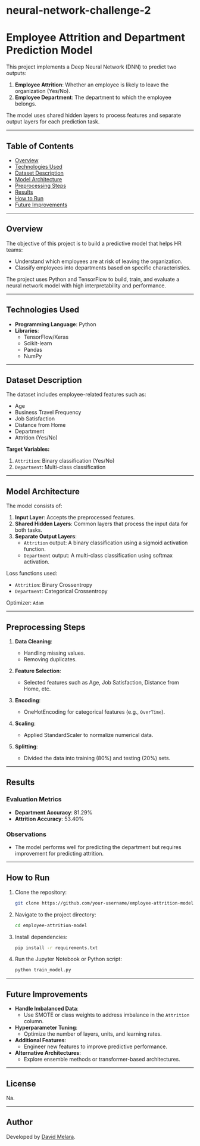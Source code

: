 # neural-network-challenge-2

# Employee Attrition and Department Prediction Model

This project implements a Deep Neural Network (DNN) to predict two outputs:
1. **Employee Attrition**: Whether an employee is likely to leave the organization (Yes/No).
2. **Employee Department**: The department to which the employee belongs.

The model uses shared hidden layers to process features and separate output layers for each prediction task.

---

## Table of Contents
- [Overview](#overview)
- [Technologies Used](#technologies-used)
- [Dataset Description](#dataset-description)
- [Model Architecture](#model-architecture)
- [Preprocessing Steps](#preprocessing-steps)
- [Results](#results)
- [How to Run](#how-to-run)
- [Future Improvements](#future-improvements)

---

## Overview
The objective of this project is to build a predictive model that helps HR teams:
- Understand which employees are at risk of leaving the organization.
- Classify employees into departments based on specific characteristics.

The project uses Python and TensorFlow to build, train, and evaluate a neural network model with high interpretability and performance.

---

## Technologies Used
- **Programming Language**: Python
- **Libraries**:
  - TensorFlow/Keras
  - Scikit-learn
  - Pandas
  - NumPy

---

## Dataset Description
The dataset includes employee-related features such as:
- Age
- Business Travel Frequency
- Job Satisfaction
- Distance from Home
- Department
- Attrition (Yes/No)

**Target Variables:**
1. `Attrition`: Binary classification (Yes/No)
2. `Department`: Multi-class classification

---

## Model Architecture
The model consists of:
1. **Input Layer**: Accepts the preprocessed features.
2. **Shared Hidden Layers**: Common layers that process the input data for both tasks.
3. **Separate Output Layers**:
   - `Attrition` output: A binary classification using a sigmoid activation function.
   - `Department` output: A multi-class classification using softmax activation.

Loss functions used:
- `Attrition`: Binary Crossentropy
- `Department`: Categorical Crossentropy

Optimizer: `Adam`

---

## Preprocessing Steps
1. **Data Cleaning**:
   - Handling missing values.
   - Removing duplicates.

2. **Feature Selection**:
   - Selected features such as Age, Job Satisfaction, Distance from Home, etc.

3. **Encoding**:
   - OneHotEncoding for categorical features (e.g., `OverTime`).

4. **Scaling**:
   - Applied StandardScaler to normalize numerical data.

5. **Splitting**:
   - Divided the data into training (80%) and testing (20%) sets.

---

## Results
### Evaluation Metrics
- **Department Accuracy**: 81.29%
- **Attrition Accuracy**: 53.40%

### Observations
- The model performs well for predicting the department but requires improvement for predicting attrition.

---

## How to Run
1. Clone the repository:
   ```bash
   git clone https://github.com/your-username/employee-attrition-model.git
   ```
2. Navigate to the project directory:
   ```bash
   cd employee-attrition-model
   ```
3. Install dependencies:
   ```bash
   pip install -r requirements.txt
   ```
4. Run the Jupyter Notebook or Python script:
   ```bash
   python train_model.py
   ```

---

## Future Improvements
- **Handle Imbalanced Data**:
  - Use SMOTE or class weights to address imbalance in the `Attrition` column.
- **Hyperparameter Tuning**:
  - Optimize the number of layers, units, and learning rates.
- **Additional Features**:
  - Engineer new features to improve predictive performance.
- **Alternative Architectures**:
  - Explore ensemble methods or transformer-based architectures.

---

## License
Na.

---

## Author
Developed by [David Melara](https://github.com/your-username).
